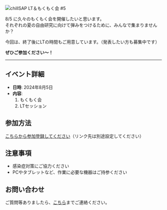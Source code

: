 ![chillSAP LT＆もくもく会 #5](path/to/your/image.jpg)

8/5 に久々のもくもく会を開催したいと思います。  
それぞれの夏の自由研究に向けて弾みをつけるために、みんなで集まりませんか？

今回は、終了後にLTの時間もご用意しています。（発表したい方も募集中です）

**ぜひご参加ください～！**

---

## イベント詳細

- **日時**: 2024年8月5日　
- **内容**: 
  1. もくもく会
  2. LTセッション

## 参加方法

[こちらから参加登録してください](#)（リンク先は別途設定してください）

## 注意事項

- 感染症対策にご協力ください
- PCやタブレットなど、作業に必要な機器はご持参ください

## お問い合わせ

ご質問等ありましたら、[こちら](#)までご連絡ください。
